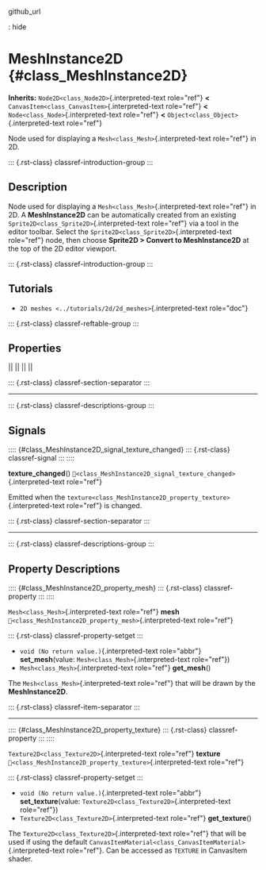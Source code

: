 github_url

:   hide

# MeshInstance2D {#class_MeshInstance2D}

**Inherits:** `Node2D<class_Node2D>`{.interpreted-text role="ref"}
**\<** `CanvasItem<class_CanvasItem>`{.interpreted-text role="ref"}
**\<** `Node<class_Node>`{.interpreted-text role="ref"} **\<**
`Object<class_Object>`{.interpreted-text role="ref"}

Node used for displaying a `Mesh<class_Mesh>`{.interpreted-text
role="ref"} in 2D.

::: {.rst-class}
classref-introduction-group
:::

## Description

Node used for displaying a `Mesh<class_Mesh>`{.interpreted-text
role="ref"} in 2D. A **MeshInstance2D** can be automatically created
from an existing `Sprite2D<class_Sprite2D>`{.interpreted-text
role="ref"} via a tool in the editor toolbar. Select the
`Sprite2D<class_Sprite2D>`{.interpreted-text role="ref"} node, then
choose **Sprite2D \> Convert to MeshInstance2D** at the top of the 2D
editor viewport.

::: {.rst-class}
classref-introduction-group
:::

## Tutorials

- `2D meshes <../tutorials/2d/2d_meshes>`{.interpreted-text role="doc"}

::: {.rst-class}
classref-reftable-group
:::

## Properties

||
||
||
||

::: {.rst-class}
classref-section-separator
:::

------------------------------------------------------------------------

::: {.rst-class}
classref-descriptions-group
:::

## Signals

:::: {#class_MeshInstance2D_signal_texture_changed}
::: {.rst-class}
classref-signal
:::
::::

**texture_changed**()
`🔗<class_MeshInstance2D_signal_texture_changed>`{.interpreted-text
role="ref"}

Emitted when the
`texture<class_MeshInstance2D_property_texture>`{.interpreted-text
role="ref"} is changed.

::: {.rst-class}
classref-section-separator
:::

------------------------------------------------------------------------

::: {.rst-class}
classref-descriptions-group
:::

## Property Descriptions

:::: {#class_MeshInstance2D_property_mesh}
::: {.rst-class}
classref-property
:::
::::

`Mesh<class_Mesh>`{.interpreted-text role="ref"} **mesh**
`🔗<class_MeshInstance2D_property_mesh>`{.interpreted-text role="ref"}

::: {.rst-class}
classref-property-setget
:::

- `void (No return value.)`{.interpreted-text role="abbr"}
  **set_mesh**(value: `Mesh<class_Mesh>`{.interpreted-text role="ref"})
- `Mesh<class_Mesh>`{.interpreted-text role="ref"} **get_mesh**()

The `Mesh<class_Mesh>`{.interpreted-text role="ref"} that will be drawn
by the **MeshInstance2D**.

::: {.rst-class}
classref-item-separator
:::

------------------------------------------------------------------------

:::: {#class_MeshInstance2D_property_texture}
::: {.rst-class}
classref-property
:::
::::

`Texture2D<class_Texture2D>`{.interpreted-text role="ref"} **texture**
`🔗<class_MeshInstance2D_property_texture>`{.interpreted-text
role="ref"}

::: {.rst-class}
classref-property-setget
:::

- `void (No return value.)`{.interpreted-text role="abbr"}
  **set_texture**(value: `Texture2D<class_Texture2D>`{.interpreted-text
  role="ref"})
- `Texture2D<class_Texture2D>`{.interpreted-text role="ref"}
  **get_texture**()

The `Texture2D<class_Texture2D>`{.interpreted-text role="ref"} that will
be used if using the default
`CanvasItemMaterial<class_CanvasItemMaterial>`{.interpreted-text
role="ref"}. Can be accessed as `TEXTURE` in CanvasItem shader.
